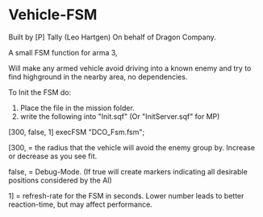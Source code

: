 # Vehicle-FSM

Built by [P] Tally (Leo Hartgen) On behalf of Dragon Company.

A small FSM function for arma 3,

Will make any armed vehicle avoid driving into a known enemy and try to find highground in the nearby area, no dependencies.

To Init the FSM do:

1) Place the file in the mission folder.
2) write the following into "Init.sqf"   (Or "InitServer.sqf" for MP)

[300, false, 1] execFSM "DCO_Fsm.fsm";


[300,   = the radius that the vehicle will avoid the enemy group by. Increase or decrease as you see fit.


false,  = Debug-Mode. (If true will create markers indicating all desirable positions considered by the AI)


1]      = refresh-rate for the FSM in seconds. Lower number leads to better reaction-time, but may affect performance.
